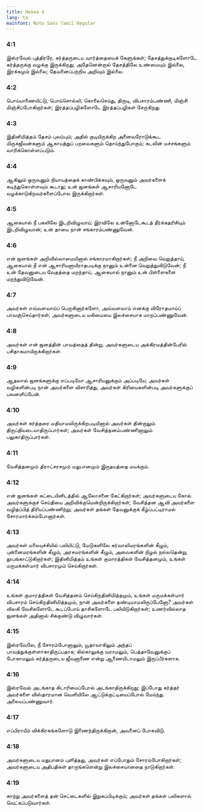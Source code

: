 ```yaml
---
title: Hosea 4
lang: ta
mainfont: Noto Sans Tamil Regular
---
```


###  4:1

இஸ்ரவேல் புத்திரரே, கர்த்தருடைய வார்த்தையைக் கேளுங்கள்; தேசத்துக்குடிகளோடே கர்த்தருக்கு வழக்கு இருக்கிறது; அதேனென்றால் தேசத்திலே உண்மையும் இல்லை, இரக்கமும் இல்லை; தேவனைப்பற்றிய அறிவும் இல்லை.

###  4:2

பொய்யாணையிட்டு, பொய்சொல்லி, கொலைசெய்து, திருடி, விபசாரம்பண்ணி, மிஞ்சி மிஞ்சிப்போகிறார்கள்; இரத்தப்பழிகளோடே இரத்தப்பழிகள் சேருகிறது.

###  4:3

இதினிமித்தம் தேசம் புலம்பும்; அதில் குடியிருக்கிற அனைவரோடுங்கூட மிருகஜீவன்களும் ஆகாயத்துப் பறவைகளும் தொய்ந்துபோகும்; கடலின் மச்சங்களும் வாரிக்கொள்ளப்படும்.

###  4:4

ஆகிலும் ஒருவனும் நியாயத்தைக் காண்பிக்கவும், ஒருவனும் அவர்களைக் கடிந்துகொள்ளவும் கூடாது; உன் ஜனங்கள் ஆசாரியனோடே வழக்காடுகிறவர்களைப்போல இருக்கிறார்கள்.

###  4:5

ஆகையால் நீ பகலிலே இடறிவிழுவாய்; இரவிலே உன்னோடேகூடத் தீர்க்கதரிசியும் இடறிவிழுவான்; உன் தாயை நான் சங்காரம்பண்ணுவேன்.

###  4:6

என் ஜனங்கள் அறிவில்லாமையினால் சங்காரமாகிறார்கள்; நீ அறிவை வெறுத்தாய், ஆகையால் நீ என் ஆசாரியனாயிராதபடிக்கு நானும் உன்னை வெறுத்துவிடுவேன்; நீ உன் தேவனுடைய வேதத்தை மறந்தாய், ஆகையால் நானும் உன் பிள்ளைகளை மறந்துவிடுவேன்.

###  4:7

அவர்கள் எவ்வளவாய்ப் பெருகினார்களோ, அவ்வளவாய் எனக்கு விரோதமாய்ப் பாவஞ்செய்தார்கள்; அவர்களுடைய மகிமையை இலச்சையாக மாறப்பண்ணுவேன்.

###  4:8

அவர்கள் என் ஜனத்தின் பாவத்தைத் தின்று, அவர்களுடைய அக்கிரமத்தின்பேரில் பசிதாகமாயிருக்கிறார்கள்.

###  4:9

ஆதலால் ஜனங்களுக்கு எப்படியோ ஆசாரியனுக்கும் அப்படியே; அவர்கள் வழிகளின்படி நான் அவர்களை விசாரித்து, அவர்கள் கிரியைகளின்படி அவர்களுக்குப் பலனளிப்பேன்.

###  4:10

அவர்கள் கர்த்தரை மதியாமலிருக்கிறபடியினால் அவர்கள் தின்றாலும் திருப்தியடையாதிருப்பார்கள்; அவர்கள் வேசித்தனம்பண்ணினாலும் பலுகாதிருப்பார்கள்.

###  4:11

வேசித்தனமும் திராட்சரசமும் மதுபானமும் இருதயத்தை மயக்கும்.

###  4:12

என் ஜனங்கள் கட்டையினிடத்தில் ஆலோசனை கேட்கிறார்கள்; அவர்களுடைய கோல் அவர்களுக்குச் செய்தியை அறிவிக்குமென்றிருக்கிறார்கள்; வேசித்தன ஆவி அவர்களை வழிதப்பித் திரியப்பண்ணிற்று; அவர்கள் தங்கள் தேவனுக்குக் கீழ்ப்பட்டிராமல் சோரமார்க்கம்போனார்கள்.

###  4:13

அவர்கள் மலையுச்சியில் பலியிட்டு, மேடுகளிலே கர்வாலிமரங்களின் கீழும், புன்னைமரங்களின் கீழும், அரசமரங்களின் கீழும், அவைகளின் நிழல் நல்லதென்று, தூபங்காட்டுகிறார்கள்; இதினிமித்தம் உங்கள் குமாரத்திகள் வேசித்தனமும், உங்கள் மருமக்கள்மார் விபசாரமும் செய்கிறார்கள்.

###  4:14

உங்கள் குமாரத்திகள் வேசித்தனம் செய்கிறதினிமித்தமும், உங்கள் மருமக்கள்மார் விபசாரம் செய்கிறதினிமித்தமும், நான் அவர்களை தண்டியாமலிருப்பேனோ? அவர்கள் விலகி வேசிகளோடே கூடப்போய் தாசிகளோடே பலியிடுகிறார்கள்; உணர்வில்லாத ஜனங்கள் அதினால் சிக்குண்டு விழுவார்கள்.

###  4:15

இஸ்ரவேலே, நீ சோரம்போனாலும், யூதாவாகிலும் அந்தப் பாவத்துக்குள்ளாகாதிருப்பதாக; கில்காலுக்கு வராமலும், பெத்தாவேனுக்குப் போகாமலும் கர்த்தருடைய ஜீவனாணை என்று ஆணையிடாமலும் இருப்பீர்களாக.

###  4:16

இஸ்ரவேல் அடங்காத கிடாரியைப்போல் அடங்காதிருக்கிறது; இப்போது கர்த்தர் அவர்களை விஸ்தாரமான வெளியிலே ஆட்டுக்குட்டியைப்போல் மேய்ந்து அலையப்பண்ணுவார்.

###  4:17

எப்பிராயீம் விக்கிரகங்களோடு இணைந்திருக்கிறான், அவனைப் போகவிடு.

###  4:18

அவர்களுடைய மதுபானம் புளித்தது, அவர்கள் எப்போதும் சோரம்போகிறார்கள்; அவர்களுடைய அதிபதிகள் தாருங்களென்று இலச்சையானதை நாடுகிறார்கள்.

###  4:19

காற்று அவர்களைத் தன் செட்டைகளில் இறுகப்பிடிக்கும்; அவர்கள் தங்கள் பலிகளால் வெட்கப்படுவார்கள்.

